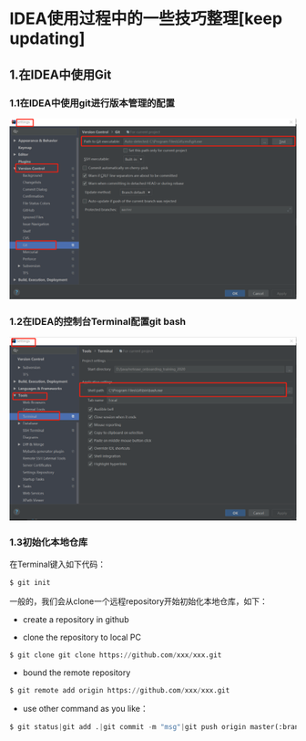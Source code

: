# IDEA使用过程中的一些技巧整理[keep updating]

## 1.在IDEA中使用Git

### 1.1在IDEA中使用git进行版本管理的配置

![avatar](../0_resource/IDEA1-1.png)

### 1.2在IDEA的控制台Terminal配置git bash
![avatar](../0_resource/IDEA1-2.png)

### 1.3初始化本地仓库

在Terminal键入如下代码：
```python
$ git init
```

一般的，我们会从clone一个远程repository开始初始化本地仓库，如下：
- create a repository in github


- clone the repository to local PC
```python
$ git clone git clone https://github.com/xxx/xxx.git
```
- bound the remote repository
```python
$ git remote add origin https://github.com/xxx/xxx.git
```
- use other command as you like：
```python
$ git status|git add .|git commit -m "msg"|git push origin master(:branch)
```

